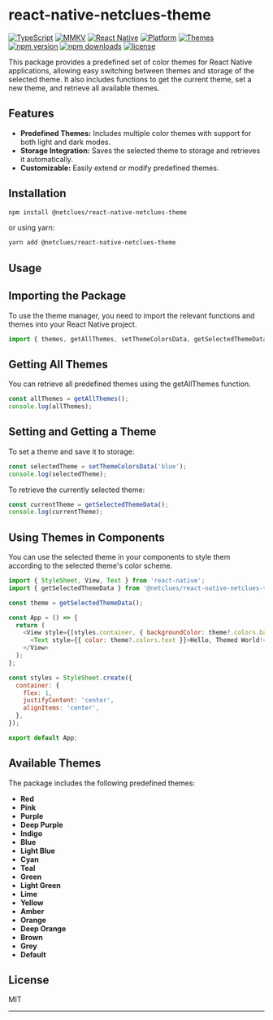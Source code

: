 # react-native-netclues-theme

[![TypeScript](https://img.shields.io/badge/TypeScript-5.2.2-blue.svg?logo=typescript&style=flat)](https://www.typescriptlang.org/)
[![MMKV](https://img.shields.io/badge/MMKV-Used-blue.svg?style=flat-square)](https://github.com/mrousavy/react-native-mmkv)
[![React Native](https://img.shields.io/badge/React%20Native-Supported-green.svg?style=flat-square)](https://reactnative.dev/)
[![Platform](https://img.shields.io/badge/Platform-iOS%20%7C%20Android-lightgrey.svg?style=flat-square)](https://www.reactnative.dev/)
[![Themes](https://img.shields.io/badge/Themes-18%20Available-brightgreen.svg?style=flat-square)](https://github.com/your-repo-link)
[![npm version](https://img.shields.io/npm/v/@netclues/react-native-netclues-theme.svg?style=flat-square)](https://www.npmjs.com/package/@netclues/react-native-netclues-theme)
[![npm downloads](https://img.shields.io/npm/dt/@netclues/react-native-netclues-theme.svg?style=flat-square)](https://www.npmjs.com/package/@netclues/react-native-netclues-theme)
[![license](https://img.shields.io/npm/l/@netclues/react-native-netclues-theme.svg?style=flat-square)](https://www.npmjs.com/package/@netclues/react-native-netclues-theme)

This package provides a predefined set of color themes for React Native applications, allowing easy switching between themes and storage of the selected theme. It also includes functions to get the current theme, set a new theme, and retrieve all available themes.

## Features

- **Predefined Themes:** Includes multiple color themes with support for both light and dark modes.
- **Storage Integration:** Saves the selected theme to storage and retrieves it automatically.
- **Customizable:** Easily extend or modify predefined themes.

## Installation

```sh
npm install @netclues/react-native-netclues-theme
```
or using yarn:

```sh
yarn add @netclues/react-native-netclues-theme
```

## Usage

## Importing the Package
To use the theme manager, you need to import the relevant functions and themes into your React Native project.

```js
import { themes, getAllThemes, setThemeColorsData, getSelectedThemeData } from '@netclues/react-native-netclues-theme';
```

## Getting All Themes
You can retrieve all predefined themes using the getAllThemes function.

```js
const allThemes = getAllThemes();
console.log(allThemes);
```

## Setting and Getting a Theme
To set a theme and save it to storage:

```js
const selectedTheme = setThemeColorsData('blue');
console.log(selectedTheme);
```

To retrieve the currently selected theme:
```js
const currentTheme = getSelectedThemeData();
console.log(currentTheme);
```

## Using Themes in Components
You can use the selected theme in your components to style them according to the selected theme's color scheme.

```js
import { StyleSheet, View, Text } from 'react-native';
import { getSelectedThemeData } from '@netclues/react-native-netclues-theme';

const theme = getSelectedThemeData();

const App = () => {
  return (
    <View style={[styles.container, { backgroundColor: theme?.colors.background }]}>
      <Text style={{ color: theme?.colors.text }}>Hello, Themed World!</Text>
    </View>
  );
};

const styles = StyleSheet.create({
  container: {
    flex: 1,
    justifyContent: 'center',
    alignItems: 'center',
  },
});

export default App;
```

## Available Themes

The package includes the following predefined themes:

- **Red**
- **Pink**
- **Purple**
- **Deep Purple**
- **Indigo**
- **Blue**
- **Light Blue**
- **Cyan**
- **Teal**
- **Green**
- **Light Green**
- **Lime**
- **Yellow**
- **Amber**
- **Orange**
- **Deep Orange**
- **Brown**
- **Grey**
- **Default**

## License

MIT

---